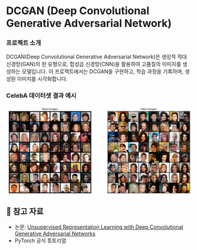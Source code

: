 # DCGAN (Deep Convolutional Generative Adversarial Network)

###  프로젝트 소개
DCGAN(Deep Convolutional Generative Adversarial Network)은 생성적 적대 신경망(GAN)의 한 유형으로, 합성곱 신경망(CNN)을 활용하여 고품질의 이미지를 생성하는 모델입니다. 이 프로젝트에서는 DCGAN을 구현하고, 학습 과정을 기록하며, 생성된 이미지를 시각화합니다.


### CelebA 데이터셋 결과 예시
![Reconstructed](https://github.com/ssoDTlab/DCGAN/blob/main/Figure_2.png)


## 📌 참고 자료
- 논문: [Unsupervised Representation Learning with Deep Convolutional Generative Adversarial Networks](https://arxiv.org/abs/1511.06434)
- PyTorch 공식 튜토리얼
